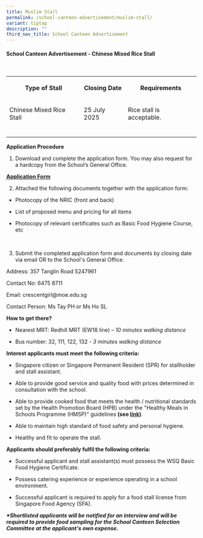 ```yaml
---
title: Muslim Stall
permalink: /school-canteen-advertisement/muslim-stall/
variant: tiptap
description: ""
third_nav_title: School Canteen Advertisement
---
```

<h4><strong>School Canteen Advertisement - Chinese Mixed Rice Stall</strong></h4>
<p>&nbsp;</p>
<table style="minWidth: 75px">
<colgroup>
<col>
<col>
<col>
</colgroup>
<tbody>
<tr>
<th rowspan="1" colspan="1">
<p>Type of Stall</p>
</th>
<th rowspan="1" colspan="1">
<p>Closing Date</p>
</th>
<th rowspan="1" colspan="1">
<p>Requirements</p>
</th>
</tr>
<tr>
<td rowspan="1" colspan="1">
<p>Chinese Mixed Rice Stall</p>
</td>
<td rowspan="1" colspan="1">
<p>25 July 2025</p>
</td>
<td rowspan="1" colspan="1">
<p>Rice stall is acceptable.</p>
</td>
</tr>
<tr>
<td rowspan="1" colspan="1">
<p></p>
</td>
<td rowspan="1" colspan="1">
<p></p>
</td>
<td rowspan="1" colspan="1">
<p></p>
</td>
</tr>
</tbody>
</table>
<p></p>
<p><strong>Application Procedure</strong>
</p>
<ol data-tight="true" class="tight">
<li>
<p>Download and complete the application form. You may also request for a
hardcopy from the School’s General Office.</p>
</li>
</ol>
<p><strong><a href="/files/Application_for_Canteen_Stall_in_Existing_School.pdf" rel="noopener noreferrer nofollow" target="_blank">Application Form</a></strong>
</p>
<p></p>
<ol start="2" data-tight="true" class="tight">
<li>
<p>Attached the following documents together with the application form:</p>
</li>
</ol>
<ul data-tight="true" class="tight">
<li>
<p>Photocopy of the NRIC (front and back)</p>
</li>
<li>
<p>List of proposed menu and pricing for all items</p>
</li>
<li>
<p>Photocopy of relevant certificates such as Basic Food Hygiene Course,
etc</p>
</li>
</ul>
<p>&nbsp;</p>
<ol start="3" data-tight="true" class="tight">
<li>
<p>Submit the completed application form and documents by closing date via
email OR to the School's General Office.</p>
</li>
</ol>
<p>Address: 357 Tanglin Road S247961</p>
<p>Contact No: 6475 8711</p>
<p>Email: <a rel="noopener noreferrer nofollow" target="_blank">crescentgirl@moe.edu.sg</a>
</p>
<p>Contact Person: Ms Tay PH or Ms Ho SL</p>
<p><strong>How to get there?</strong>
</p>
<ul data-tight="true" class="tight">
<li>
<p>Nearest MRT: Redhill MRT (EW18 line)<em> – 10 minutes walking distance</em>
</p>
</li>
<li>
<p>Bus number: 32, 111, 122, 132 <em>- 3 minutes walking distance</em>
</p>
</li>
</ul>
<p></p>
<p><strong>Interest applicants must meet the following criteria:</strong>
</p>
<ul data-tight="true" class="tight">
<li>
<p>Singapore citizen or Singapore Permanent Resident (SPR) for stallholder
and stall assistant.</p>
</li>
<li>
<p>Able to provide good service and quality food with prices determined in
consultation with the school.</p>
</li>
<li>
<p>Able to provide cooked food that meets the health / nutritional standards
set by the Health Promotion Board (HPB) under the "Healthy Meals in Schools
Programme (HMSP)" guidelines <strong>(see <a href="https://www.hpb.gov.sg/schools/school-programmes/healthy-meals-in-schools-programme" rel="noopener noreferrer nofollow" target="_blank">link</a>)</strong>.</p>
</li>
<li>
<p>Able to maintain high standard of food safety and personal hygiene.</p>
</li>
<li>
<p>Healthy and fit to operate the stall.</p>
</li>
</ul>
<p></p>
<p><strong>Applicants should preferably fulfil the following criteria:</strong>
</p>
<ul data-tight="true" class="tight">
<li>
<p>Successful applicant and stall assistant(s) must possess the WSQ Basic
Food Hygiene Certificate.</p>
</li>
<li>
<p>Possess catering experience or experience operating in a school environment.</p>
</li>
<li>
<p>Successful applicant is required to apply for a food stall license from
Singapore Food Agency (SFA).</p>
</li>
</ul>
<p><strong><em>*Shortlisted applicants will be notified for an interview and will be required to provide food sampling for the School Canteen Selection Committee at the applicant's own expense.</em></strong>
</p>
<p></p>